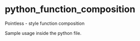 # python_function_composition

Pointless - style function composition

Sample usage inside the python file.
